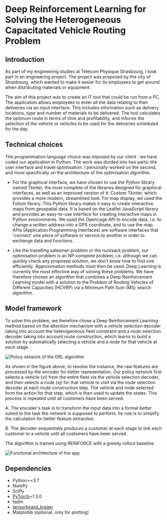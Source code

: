 # Deep Reinforcement Learning for Solving the Heterogeneous Capacitated Vehicle Routing Problem

## Introduction

As part of my engineering studies at Telecom Physique Strasbourg, I took part in an engineering project. The project was proposed by the city of Strasbourg, which wanted to make it easier for its employees to get around when distributing materials or equipment.

The aim of this project was to create an IT tool that could be run from a PC. The application allows employees to enter all the data relating to their deliveries via an input interface. This includes information such as delivery locations, type and number of materials to be delivered. The tool calculates the optimum route in terms of time and profitability, and informs the selection of the vehicle or vehicles to be used for the deliveries scheduled for the day. 

## Technical choices

The programmation language choice was imposed by our client : we have coded our application in Python. The work was divided into two parts: the user interface and travel optimisation. I personally worked on the second, and more specifically on the architecture of the optimisation algorithm.

- For the graphical interface, we have chosen to use the Python library named Tkinter, the most complete of the libraries designed for graphical interfaces, as well as an improved version of it: Custom Tkinter, which provides a more modern, streamlined look. For map display, we used the Folium library. This Python library makes it easy to create interactive maps from geospatial data. It is based on the Leaflet JavaScript library and provides an easy-to-use interface for creating interactive maps in Python environments. We used the Opencage API to encode data, i.e. to change a written address into a GPS coordinate, and to use the map. APIs (Application Programming Interfaces) are software interfaces that 'connect' one piece of software or service to another in order to exchange data and functions.

- Like the travelling salesman problem or the rucksack problem, our optimisation problem is an NP-complete problem, i.e. although we can quickly check any proposed solution, we don't know how to find one efficiently. Approximation methods must then be used. Deep Learning is currently the most effective way of solving these problems. We have therefore chosen an algorithm that combines a Deep Reinforcement Learning model with a solution to the Problem of Routing Vehicles of Different Capacities (HCVRP) via a Minimum Path Sum (MS) search algorithm.

## Model framework

To solve this problem, we therefore chose a Deep Reinforcement Learning method based on the attention mechanism with a vehicle selection decoder taking into account the heterogeneous fleet constraint and a node selection decoder taking into account route construction, which learns to build a solution by automatically selecting a vehicle and a node for that vehicle at each stage.

![Policy network of the DRL algorithm](policy_network.png)

As shown in the figure above, to resolve the instance, the raw features are processed by the encoder for better representation. Our policy network first selects a vehicle (vi) from the entire fleet via the vehicle selection decoder, and then selects a node (xj) for that vehicle to visit via the node selection decoder at each route construction step. The vehicle and node selected form the action for that step, which is then used to update the states. This process is repeated until all customers have been served.

A. The encoder's task is to transform the input data into a format better suited to the task the network is supposed to perform. Its role is to simplify the calculation for better feature extraction. 

B. The decoder sequentially produces a customer at each stage to link each customer to a vehicle until all customers have been served.

The algorithm is trained using REINFORCE with a greedy rollout baseline.

![Functional architecture of the app](functional_architecture.jpg)




## Dependencies

* Python>=3.7
* NumPy
* SciPy
* [PyTorch](http://pytorch.org/)=1.3.0
* tqdm
* [tensorboard_logger](https://github.com/TeamHG-Memex/tensorboard_logger)
* Matplotlib (optional, only for plotting)
